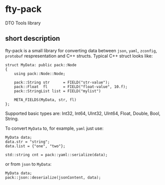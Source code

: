 # fty-pack

DTO Tools library

##  short description

fty-pack is a small library for converting data between `json`, `yaml`, `zconfig`, `protobuf` respresentation and C++ structs.
Typical C++ struct looks like:
```
struct MyData: public pack::Node
{
    using pack::Node::Node;

    pack::String str      = FIELD("str-value");
    pack::Float  fl       = FIELD("float-value", 10.f);
    pack::StringList list = FIELD("mylist")

    META_FIELDS(MyData, str, fl)
};

```
Supported basic types are: Int32, Int64, UInt32, UInt64, Float, Double, Bool, String.


To convert `MyData` to, for example, `yaml` just use:
```
MyData data;
data.str = "string";
data.list = {"one", "two"};

std::string cnt = pack::yaml::serialize(data);
```

or from `json` to `MyData`:
```
MyData data;
pack::json::deserialize(jsonContent, data);
```
